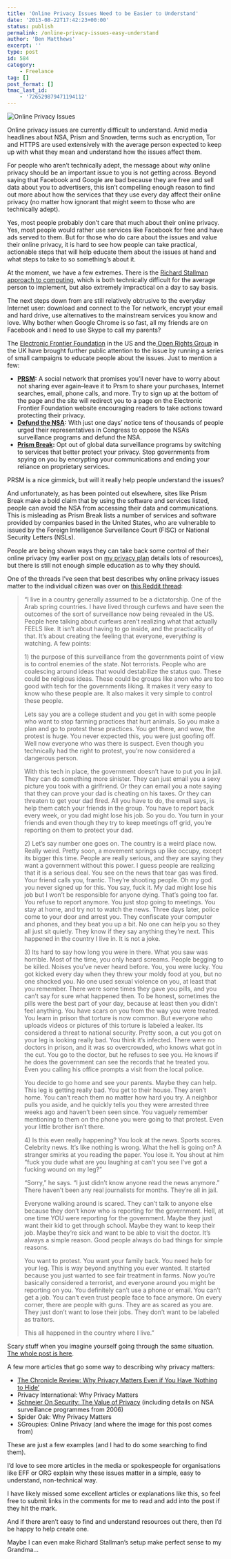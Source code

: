 ```yaml
---
title: 'Online Privacy Issues Need to be Easier to Understand'
date: '2013-08-22T17:42:23+00:00'
status: publish
permalink: /online-privacy-issues-easy-understand
author: 'Ben Matthews'
excerpt: ''
type: post
id: 584
category:
    - Freelance
tag: []
post_format: []
tmac_last_id:
    - '726529879471194112'
---
```

![Online Privacy Issues](http://benrmatthews.com/wp-content/uploads/2013/08/Screen-Shot-2013-08-22-at-19.15.54-720x348.png)

Online privacy issues are currently difficult to understand. Amid media headlines about NSA, Prism and Snowden, terms such as encryption, Tor and HTTPS are used extensively with the average person expected to keep up with what they mean and understand how the issues affect them.

For people who aren’t technically adept, the message about *why* online privacy should be an important issue to you is not getting across. Beyond saying that Facebook and Google are bad because they are free and sell data about you to advertisers, this isn’t compelling enough reason to find out more about how the services that they use every day affect their online privacy (no matter how ignorant that might seem to those who are technically adept).

Yes, most people probably don’t care that much about their online privacy. Yes, most people would rather use services like Facebook for free and have ads served to them. But for those who do care about the issues and value their online privacy, it is hard to see how people can take practical, actionable steps that will help educate them about the issues at hand and what steps to take to so something’s about it.

At the moment, we have a few extremes. There is the [Richard Stallman approach to computing](http://stallman.org/stallman-computing.html), which is both technically difficult for the average person to implement, but also extremely impractical on a day to say basis.

The next steps down from are still relatively obtrusive to the everyday Internet user: download and connect to the Tor network, encrypt your email and hard drive, use alternatives to the mainstream services you know and love. Why bother when Google Chrome is so fast, all my friends are on Facebook and I need to use Skype to call my parents?

The [Electronic Frontier Foundation](https://www.eff.org/) in the US and the[ Open Rights Group](http://www.openrightsgroup.org/) in the UK have brought further public attention to the issue by running a series of small campaigns to educate people about the issues. Just to mention a few:

- **[PRSM](http://getprsm.com/ "PRSM"):** A social network that promises you’ll never have to worry about not sharing ever again–leave it to Prsm to share your purchases, Internet searches, email, phone calls, and more. Try to sign up at the bottom of the page and the site will redirect you to a page on the Electronic Frontier Foundation website encouraging readers to take actions toward protecting their privacy.
- **[Defund the NSA](http://defundthensa.com/):** With just one days’ notice tens of thousands of people urged their representatives in Congress to oppose the NSA’s surveillance programs and defund the NSA.
- **[Prism Break](https://prism-break.org/):** Opt out of global data surveillance programs by switching to services that better protect your privacy. Stop governments from spying on you by encrypting your communications and ending your reliance on proprietary services.

PRSM is a nice gimmick, but will it really help people understand the issues?

And unfortunately, as has been pointed out elsewhere, sites like Prism Break make a bold claim that by using the software and services listed, people can avoid the NSA from accessing their data and communications. This is misleading as Prism Break lists a number of services and software provided by companies based in the United States, who are vulnerable to issued by the Foreign Intelligence Surveillance Court (FISC) or National Security Letters (NSLs).

People are being shown ways they can take back some control of their online privacy (my earlier post on [my privacy plan](http://benrmatthews.com/2013/06/my-privacy-plan/ "My Privacy Plan") details lots of resources), but there is still not enough simple education as to why they should.

One of the threads I’ve seen that best describes why online privacy issues matter to the individual citizen was over on [this Reddit thread](http://www.reddit.com/r/changemyview/comments/1fv4r6/i_believe_the_government_should_be_allowed_to/caeb3pl):

> “I live in a country generally assumed to be a dictatorship. One of the Arab spring countries. I have lived through curfews and have seen the outcomes of the sort of surveillance now being revealed in the US. People here talking about curfews aren’t realizing what that actually FEELS like. It isn’t about having to go inside, and the practicality of that. It’s about creating the feeling that everyone, every*thing* is watching. A few points:
> 
> 1\) the purpose of this surveillance from the governments point of view is to control enemies of the state. Not terrorists. People who are coalescing around ideas that would destabilize the status quo. These could be religious ideas. These could be groups like anon who are too good with tech for the governments liking. It makes it very easy to know who these people are. It also makes it very simple to control these people.
> 
> Lets say you are a college student and you get in with some people who want to stop farming practices that hurt animals. So you make a plan and go to protest these practices. You get there, and wow, the protest is huge. You never expected this, you were just goofing off. Well now everyone who was there is suspect. Even though you technically had the right to protest, you’re now considered a dangerous person.
> 
> With this tech in place, the government doesn’t have to put you in jail. They can do something more sinister. They can just email you a sexy picture you took with a girlfriend. Or they can email you a note saying that they can prove your dad is cheating on his taxes. Or they can threaten to get your dad fired. All you have to do, the email says, is help them catch your friends in the group. You have to report back every week, or you dad might lose his job. So you do. You turn in your friends and even though they try to keep meetings off grid, you’re reporting on them to protect your dad.
> 
> 2\) Let’s say number one goes on. The country is a weird place now. Really weird. Pretty soon, a movement springs up like occupy, except its bigger this time. People are really serious, and they are saying they want a government without this power. I guess people are realizing that it is a serious deal. You see on the news that tear gas was fired. Your friend calls you, frantic. They’re shooting people. Oh my god. you never signed up for this. You say, fuck it. My dad might lose his job but I won’t be responsible for anyone dying. That’s going too far. You refuse to report anymore. You just stop going to meetings. You stay at home, and try not to watch the news. Three days later, police come to your door and arrest you. They confiscate your computer and phones, and they beat you up a bit. No one can help you so they all just sit quietly. They know if they say anything they’re next. This happened in the country I live in. It is not a joke.
> 
> 3\) Its hard to say how long you were in there. What you saw was horrible. Most of the time, you only heard screams. People begging to be killed. Noises you’ve never heard before. You, you were lucky. You got kicked every day when they threw your moldy food at you, but no one shocked you. No one used sexual violence on you, at least that you remember. There were some times they gave you pills, and you can’t say for sure what happened then. To be honest, sometimes the pills were the best part of your day, because at least then you didn’t feel anything. You have scars on you from the way you were treated. You learn in prison that torture is now common. But everyone who uploads videos or pictures of this torture is labeled a leaker. Its considered a threat to national security. Pretty soon, a cut you got on your leg is looking really bad. You think it’s infected. There were no doctors in prison, and it was so overcrowded, who knows what got in the cut. You go to the doctor, but he refuses to see you. He knows if he does the government can see the records that he treated you. Even you calling his office prompts a visit from the local police.
> 
> You decide to go home and see your parents. Maybe they can help. This leg is getting really bad. You get to their house. They aren’t home. You can’t reach them no matter how hard you try. A neighbor pulls you aside, and he quickly tells you they were arrested three weeks ago and haven’t been seen since. You vaguely remember mentioning to them on the phone you were going to that protest. Even your little brother isn’t there.
> 
> 4\) Is this even really happening? You look at the news. Sports scores. Celebrity news. It’s like nothing is wrong. What the hell is going on? A stranger smirks at you reading the paper. You lose it. You shout at him “fuck you dude what are you laughing at can’t you see I’ve got a fucking wound on my leg?”
> 
> “Sorry,” he says. “I just didn’t know anyone read the news anymore.” There haven’t been any real journalists for months. They’re all in jail.
> 
> Everyone walking around is scared. They can’t talk to anyone else because they don’t know who is reporting for the government. Hell, at one time YOU were reporting for the government. Maybe they just want their kid to get through school. Maybe they want to keep their job. Maybe they’re sick and want to be able to visit the doctor. It’s always a simple reason. Good people always do bad things for simple reasons.
> 
> You want to protest. You want your family back. You need help for your leg. This is way beyond anything you ever wanted. It started because you just wanted to see fair treatment in farms. Now you’re basically considered a terrorist, and everyone around you might be reporting on you. You definitely can’t use a phone or email. You can’t get a job. You can’t even trust people face to face anymore. On every corner, there are people with guns. They are as scared as you are. They just don’t want to lose their jobs. They don’t want to be labeled as traitors.
> 
> This all happened in the country where I live.”

Scary stuff when you imagine yourself going through the same situation. [The whole post is here](http://www.reddit.com/r/changemyview/comments/1fv4r6/i_believe_the_government_should_be_allowed_to/caeb3pl).

A few more articles that go some way to describing why privacy matters:

- [The Chronicle Review: Why Privacy Matters Even if You Have ‘Nothing to Hide’](https://chronicle.com/article/Why-Privacy-Matters-Even-if/127461/ "Why Privacy Matters")
- Privacy International: Why Privacy Matters
- [Schneier On Security: The Value of Privacy](https://www.schneier.com/blog/archives/2006/05/the_value_of_pr.html) (including details on NSA surveillance programmes from 2006)
- Spider Oak: Why Privacy Matters
- SGroupies: Online Privacy (and where the image for this post comes from)

These are just a few examples (and I had to do some searching to find them).

I’d love to see more articles in the media or spokespeople for organisations like EFF or ORG explain why these issues matter in a simple, easy to understand, non-technical way.

I have likely missed some excellent articles or explanations like this, so feel free to submit links in the comments for me to read and add into the post if they hit the mark.

And if there aren’t easy to find and understand resources out there, then I’d be happy to help create one.

Maybe I can even make Richard Stallman’s setup make perfect sense to my Grandma…